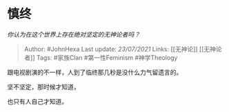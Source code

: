 # 慎终
*你认为在这个世界上存在绝对坚定的无神论者吗？*

> Author: #JohnHexa
Last update: *23/07/2021* 
Links: [[无神论]] [[无神论者]]
Tags: #家族Clan #第一性Feminism #神学Theology 



跟电视剧演的不一样，人到了临终那几秒是没什么力气留遗言的。

坚不坚定，那时候才知道，

也只有人自己才知道。



